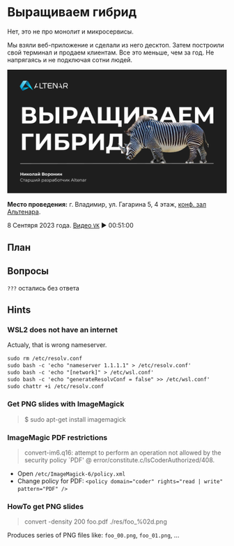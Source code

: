 # Выращиваем гибрид

Нет, это не про монолит и микросервисы.

Мы взяли веб-приложение и сделали из него десктоп. Затем построили свой терминал и продаем клиентам. Все это меньше, чем за год. Не напрягаясь и не подключая сотни людей.

![Title Slide](slides/00.png)

__Место проведения:__ г. Владимир, ул. Гагарина 5, 4 этаж, [конф. зал Альтенара](https://yandex.ru/maps/-/CDQlNY~U).

8 Сентяря 2023 года. [Видео `VK`](https://vk.com/video-178974757_456239042) ▶ 00:51:00

## План

## Вопросы

`???` остались без ответа

## Hints

### WSL2 does not have an internet

Actualy, that is wrong nameserver.

```shell
sudo rm /etc/resolv.conf
sudo bash -c 'echo "nameserver 1.1.1.1" > /etc/resolv.conf'
sudo bash -c 'echo "[network]" > /etc/wsl.conf'
sudo bash -c 'echo "generateResolvConf = false" >> /etc/wsl.conf'
sudo chattr +i /etc/resolv.conf
```

### Get PNG slides with ImageMagick

> $ sudo apt-get install imagemagick

### ImageMagic PDF restrictions

> convert-im6.q16: attempt to perform an operation not allowed by the security policy `PDF' @ error/constitute.c/IsCoderAuthorized/408.

- Open `/etc/ImageMagick-6/policy.xml`
- Change policy for PDF: `<policy domain="coder" rights="read | write" pattern="PDF" />`

### HowTo get PNG slides

> convert -density 200 foo.pdf ./res/foo_%02d.png

Produces series of PNG files like: `foo_00.png`, `foo_01.png`, ...
